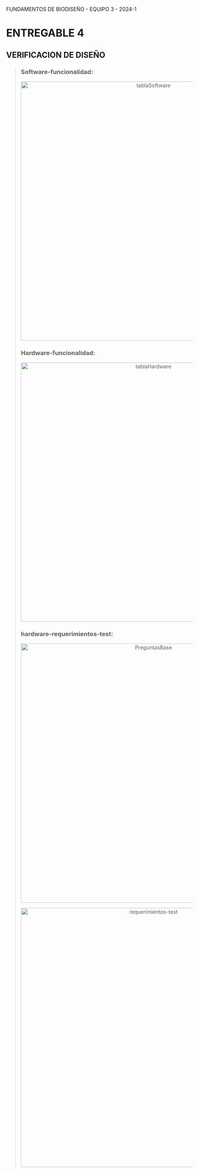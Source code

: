 FUNDAMENTOS DE BIODISEÑO - EQUIPO 3 - 2024-1

<h1> ENTREGABLE 4</h1>
<h2> VERIFICACION DE DISEÑO</h2>


> <h3><b>Software-funcionalidad:</b></h3>
> <p align="center"><img src="imagenes/1.jpg" alt="tablaSoftware" style="width: 700px"></a></p>
>
> <h3><b>Hardware-funcionalidad:</b></h3>
>
> <p align="center"><img src="imagenes/2.jpg" alt="tablaHardware" style="width: 700px"></a></p>
>
> <h3><b>hardware-requerimientos-test:</b></h3>
>
> <p align="center"><img src="imagenes/3.jpg" alt="PreguntasBase" style="width: 700px"></a></p>
> <p align="center"><img src="imagenes/4.jpg" alt="requerimientos-test" style="width: 700px"></a></p>

